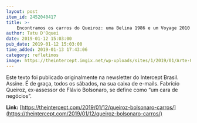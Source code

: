 ```yaml
---
layout: post
item_id: 2452040417
title: >-
    Encontramos os carros do Queiroz: uma Belina 1986 e um Voyage 2010
author: Tatu D'Oquei
date: 2019-01-12 15:03:00
pub_date: 2019-01-12 15:03:00
time_added: 2019-01-13 17:43:06
category: refletimos
image: https://theintercept.imgix.net/wp-uploads/sites/1/2019/01/Arte-Queiroz-Header-1547226568.jpg?auto=compress%2Cformat&q=90&fit=crop&w=1200&h=800
---
```


Este texto foi publicado originalmente na newsletter do Intercept Brasil. Assine. É de graça, todos os sábados, na sua caixa de e-mails. Fabrício Queiroz, ex-assessor de Flávio Bolsonaro, se define como “um cara de negócios”.

**Link:** [https://theintercept.com/2019/01/12/queiroz-bolsonaro-carros/](https://theintercept.com/2019/01/12/queiroz-bolsonaro-carros/)

